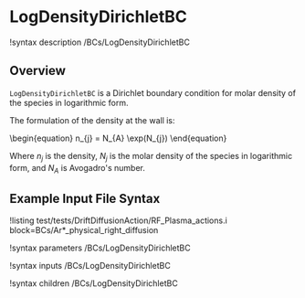 # LogDensityDirichletBC

!syntax description /BCs/LogDensityDirichletBC

## Overview

`LogDensityDirichletBC` is a Dirichlet boundary condition for molar density of the species in logarithmic form.

The formulation of the density at the wall is:

\begin{equation}
n_{j} = N_{A} \exp(N_{j})
\end{equation}

Where $n_{j}$ is the density, $N_{j}$ is the molar density of the species in logarithmic form, and $N_{A}$ is Avogadro's
number.

## Example Input File Syntax


!listing test/tests/DriftDiffusionAction/RF_Plasma_actions.i block=BCs/Ar*_physical_right_diffusion

!syntax parameters /BCs/LogDensityDirichletBC

!syntax inputs /BCs/LogDensityDirichletBC

!syntax children /BCs/LogDensityDirichletBC
